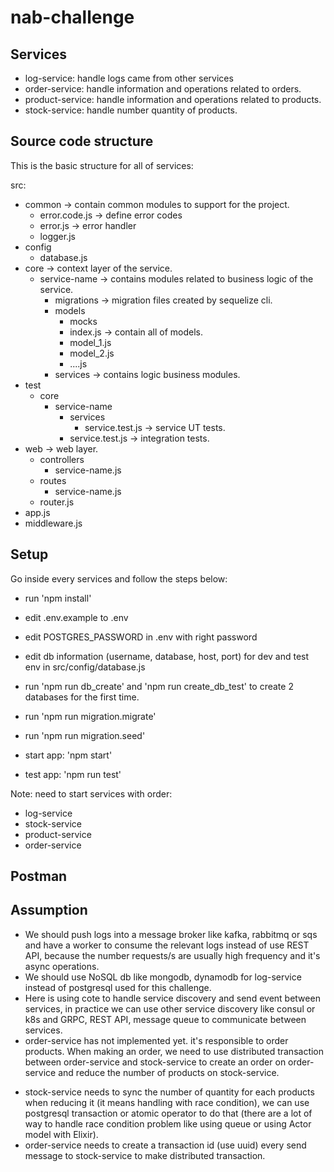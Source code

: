 # nab-challenge
## Services
- log-service: handle logs came from other services
- order-service: handle information and operations related to orders.
- product-service: handle information and operations related to products.
- stock-service: handle number quantity of products.

## Source code structure
This is the basic structure for all of services:

src:
  - common -> contain common modules to support for the project.
    * error.code.js -> define error codes
    * error.js  -> error handler
    * logger.js
  - config
    * database.js
  - core -> context layer of the service.
    * service-name -> contains modules related to business logic of the service.
      + migrations -> migration files created by sequelize cli.
      + models
        * mocks
        * index.js -> contain all of models.
        * model_1.js
        * model_2.js
        + ....js
      + services -> contains logic business modules.
  - test
    * core
      + service-name
        * services
          + service.test.js -> service UT tests.
        * service.test.js -> integration tests.
  - web -> web layer.
    * controllers
      + service-name.js
    * routes
      + service-name.js
    * router.js
  - app.js
  - middleware.js


## Setup

Go inside every services and follow the steps below:

- run 'npm install'

- edit .env.example to .env
- edit POSTGRES_PASSWORD in .env with right password

- edit db information (username, database, host, port) for dev and test env in src/config/database.js
- run 'npm run db_create' and 'npm run create_db_test' to create 2 databases for the first time.

- run 'npm run migration.migrate'

- run 'npm run migration.seed'

- start app: 'npm start'

- test app: 'npm run test'

Note: need to start services with order:
- log-service
- stock-service
- product-service
- order-service

## Postman

## Assumption
- We should push logs into a message broker like kafka, rabbitmq or sqs and have a worker to consume the relevant logs instead of use REST API, because the number requests/s are usually high frequency and it's async operations.
- We should use NoSQL db like mongodb, dynamodb for log-service instead of postgresql used for this challenge.
- Here is using cote to handle service discovery and send event between services, in practice we can use other service discovery like consul or k8s and GRPC, REST API, message queue to communicate between services.
- order-service has not implemented yet. it's responsible to order products. When making an order, we need to use distributed transaction between order-service and stock-service to create an order on order-service and reduce the number of products on stock-service.
+ stock-service needs to sync the number of quantity for each products when reducing it (it means handling with race condition), we can use postgresql transaction or atomic operator to do that (there are a lot of way to handle race condition problem like using queue or using Actor model with Elixir).
+ order-service needs to create a transaction id (use uuid) every send message to stock-service to make distributed transaction.
